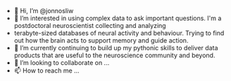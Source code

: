 - 👋 Hi, I’m @jonnosliw
- 👀 I’m interested in using complex data to ask important questions. I'm a postdoctoral neuroscientist collecting and analyzing
- terabyte-sized databases of neural activity and behaviour. Trying to find out how the brain acts to support memory and guide action. 
- 🌱 I’m currently continuing to build up my pythonic skills to deliver data products that are useful to the neuroscience community and beyond.
- 💞️ I’m looking to collaborate on ...
- 📫 How to reach me ...

<!---
jonnosliw/jonnosliw is a ✨ special ✨ repository because its `README.md` (this file) appears on your GitHub profile.
You can click the Preview link to take a look at your changes.
--->

